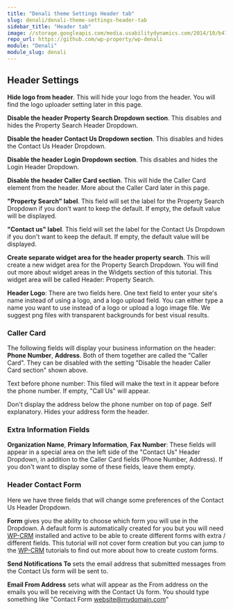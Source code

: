 ```yaml
---
title: "Denali theme Settings Header tab"
slug: denali/denali-theme-settings-header-tab
sidebar_title: "Header tab"
image: //storage.googleapis.com/media.usabilitydynamics.com/2014/10/b47f84d8-wpproperty-theme-denali-icon-300x300.png
repo_url: https://github.com/wp-property/wp-denali
module: "Denali"
module_slug: denali
---
```


## Header Settings

**Hide logo from header**. This will hide your logo from the header. You will find the logo uploader setting later in this page.

**Disable the header Property Search Dropdown section**. This disables and hides the Property Search Header Dropdown.

**Disable the header Contact Us Dropdown section**. This disables and hides the Contact Us Header Dropdown.

**Disable the header Login Dropdown section**. This disables and hides the Login Header Dropdown.

**Disable the header Caller Card section**. This will hide the Caller Card element from the header. More about the Caller Card later in this page.

**"Property Search" label**. This field will set the label for the Property Search Dropdown if you don't want to keep the default. If empty, the default value will be displayed.

**"Contact us" label**. This field will set the label for the Contact Us Dropdown if you don't want to keep the default. If empty, the default value will be displayed.

**Create separate widget area for the header property search**. This will create a new widget area for the Property Search Dropdown. You will find out more about widget areas in the Widgets section of this tutorial. This widget area will be called Header: Property Search.

**Header Logo**: There are two fields here. One text field to enter your site's name instead of using a logo, and a logo upload field. You can either type a name you want to use instead of a logo or upload a logo image file. We suggest png files with transparent backgrounds for best visual results.

### Caller Card

The following fields will display your business information on the header: **Phone Number**, **Address**. Both of them together are called the "Caller Card". They can be disabled with the setting "Disable the header Caller Card section" shown above.

Text before phone number: This filed will make the text in it appear before the phone number. If empty, "Call Us" will appear.

Don't display the address below the phone number on top of page. Self explanatory. Hides your address form the header.

### Extra Information Fields

**Organization Name**, **Primary Information**, **Fax Number**: These fields will appear in a special area on the left side of the "Contact Us" Header Dropdown, in addition to the Caller Card fields (Phone Number, Address). If you don't want to display some of these fields, leave them empty.

### Header Contact Form

Here we have three fields that will change some preferences of the Contact Us Header Dropdown.

**Form** gives you the ability to choose which form you will use in the Dropdown. A default form is automatically created for you but you will need [WP-CRM](https://github.com/wp-crm/wp-crm/wiki) installed and active to be able to create different forms with extra / different fields. This tutorial will not cover form creation but you can jump to the [WP-CRM](https://github.com/wp-crm/wp-crm/wiki) tutorials to find out more about how to create custom forms.

**Send Notifications To** sets the email address that submitted messages from the Contact Us form will be sent to.

**Email From Address** sets what will appear as the From address on the emails you will be receiving with the Contact Us form. You should type something like "Contact Form <website@mydomain.com>"